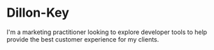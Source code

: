 # Dillon-Key
I'm a marketing practitioner looking to explore developer tools to help provide the best customer experience for my clients. 
